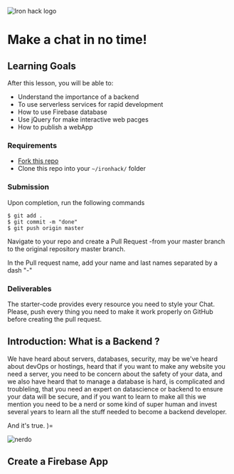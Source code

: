 ![Iron hack logo](https://camo.githubusercontent.com/52d2ff8778b60261533a7dba8dd989c6893a519b/68747470733a2f2f692e696d6775722e636f6d2f315167724e4e772e706e67)

# Make a chat in no time!

## Learning Goals
After this lesson, you will be able to:

* Understand the importance of a backend
* To use serverless services for rapid development
* How to use Firebase database
* Use jQuery for make interactive web pacges
* How to publish a webApp

### Requirements
* [Fork this repo](https://guides.github.com/activities/forking/)
* Clone this repo into your `~/ironhack/` folder

### Submission
Upon completion, run the following commands

```
$ git add .
$ git commit -m "done"
$ git push origin master
```

Navigate to your repo and create a Pull Request -from your master branch to the original repository master branch.

In the Pull request name, add your name and last names separated by a dash "-"

### Deliverables
The starter-code provides every resource you need to style your Chat. Please, push every thing you need to make it work properly on GitHub before creating the pull request.

## Introduction: What is a Backend ?

We have heard about servers, databases, security, may be we've heard about devOps or hostings, heard that if you want to make any website you need a server, you need to be concern about the safety of your data, and we also have heard that to manage a database is hard, is complicated and troubleling, that you need an expert on datascience or backend to ensure your data will be secure, and if you want to learn to make all this we mention you need to be a nerd or some kind of super human and invest several years to learn all the stuff needed to become a backend developer.

And it's true. )=

![nerdo](https://media.giphy.com/media/phGElmSM4P0sg/giphy.gif)

## Create a Firebase App

## 

